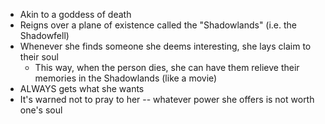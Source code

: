 - Akin to a goddess of death
- Reigns over a plane of existence called the "Shadowlands" (i.e. the Shadowfell)
- Whenever she finds someone she deems interesting, she lays claim to their soul
	- This way, when the person dies, she can have them relieve their memories in the Shadowlands (like a movie)
- ALWAYS gets what she wants
- It's warned not to pray to her -- whatever power she offers is not worth one's soul